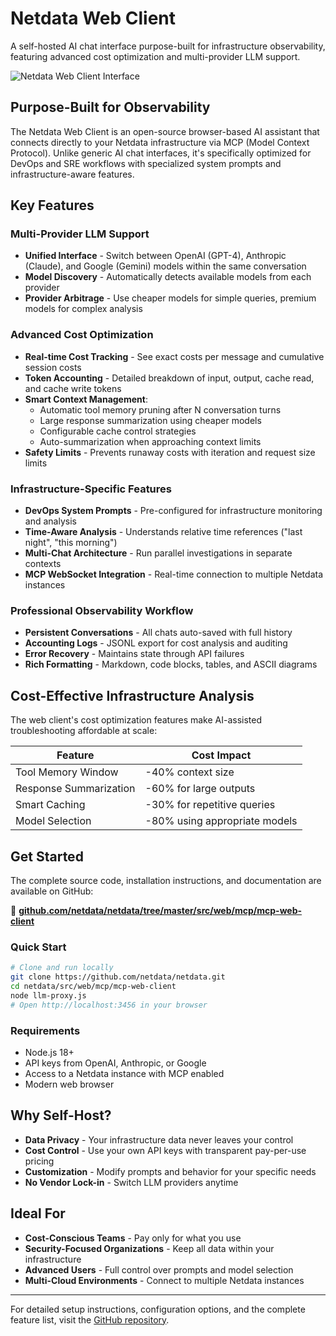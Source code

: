 # Netdata Web Client

A self-hosted AI chat interface purpose-built for infrastructure observability, featuring advanced cost optimization and multi-provider LLM support.

![Netdata Web Client Interface](https://github.com/user-attachments/assets/f2facc59-66c1-4ea5-9404-d335e8f67ff2)

## Purpose-Built for Observability

The Netdata Web Client is an open-source browser-based AI assistant that connects directly to your Netdata infrastructure via MCP (Model Context Protocol). Unlike generic AI chat interfaces, it's specifically optimized for DevOps and SRE workflows with specialized system prompts and infrastructure-aware features.

## Key Features

### Multi-Provider LLM Support

- **Unified Interface** - Switch between OpenAI (GPT-4), Anthropic (Claude), and Google (Gemini) models within the same conversation
- **Model Discovery** - Automatically detects available models from each provider
- **Provider Arbitrage** - Use cheaper models for simple queries, premium models for complex analysis

### Advanced Cost Optimization

- **Real-time Cost Tracking** - See exact costs per message and cumulative session costs
- **Token Accounting** - Detailed breakdown of input, output, cache read, and cache write tokens
- **Smart Context Management**:
  - Automatic tool memory pruning after N conversation turns
  - Large response summarization using cheaper models
  - Configurable cache control strategies
  - Auto-summarization when approaching context limits
- **Safety Limits** - Prevents runaway costs with iteration and request size limits

### Infrastructure-Specific Features

- **DevOps System Prompts** - Pre-configured for infrastructure monitoring and analysis
- **Time-Aware Analysis** - Understands relative time references ("last night", "this morning")
- **Multi-Chat Architecture** - Run parallel investigations in separate contexts
- **MCP WebSocket Integration** - Real-time connection to multiple Netdata instances

### Professional Observability Workflow

- **Persistent Conversations** - All chats auto-saved with full history
- **Accounting Logs** - JSONL export for cost analysis and auditing
- **Error Recovery** - Maintains state through API failures
- **Rich Formatting** - Markdown, code blocks, tables, and ASCII diagrams

## Cost-Effective Infrastructure Analysis

The web client's cost optimization features make AI-assisted troubleshooting affordable at scale:

| Feature | Cost Impact |
|---------|------------|
| Tool Memory Window | -40% context size |
| Response Summarization | -60% for large outputs |
| Smart Caching | -30% for repetitive queries |
| Model Selection | -80% using appropriate models |

## Get Started

The complete source code, installation instructions, and documentation are available on GitHub:

🔗 **[github.com/netdata/netdata/tree/master/src/web/mcp/mcp-web-client](https://github.com/netdata/netdata/tree/master/src/web/mcp/mcp-web-client)**

### Quick Start

```bash
# Clone and run locally
git clone https://github.com/netdata/netdata.git
cd netdata/src/web/mcp/mcp-web-client
node llm-proxy.js
# Open http://localhost:3456 in your browser
```

### Requirements

- Node.js 18+
- API keys from OpenAI, Anthropic, or Google
- Access to a Netdata instance with MCP enabled
- Modern web browser

## Why Self-Host?

- **Data Privacy** - Your infrastructure data never leaves your control
- **Cost Control** - Use your own API keys with transparent pay-per-use pricing
- **Customization** - Modify prompts and behavior for your specific needs
- **No Vendor Lock-in** - Switch LLM providers anytime

## Ideal For

- **Cost-Conscious Teams** - Pay only for what you use
- **Security-Focused Organizations** - Keep all data within your infrastructure
- **Advanced Users** - Full control over prompts and model selection
- **Multi-Cloud Environments** - Connect to multiple Netdata instances

---

For detailed setup instructions, configuration options, and the complete feature list, visit the [GitHub repository](https://github.com/netdata/netdata/tree/master/src/web/mcp/mcp-web-client).
